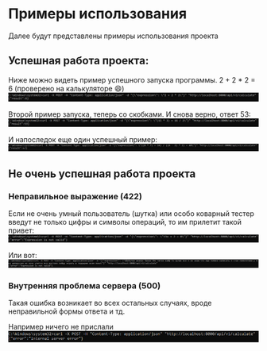 # Примеры использования

Далее будут представлены примеры использования проекта

## Успешная работа проекта:

Ниже можно видеть пример успешного запуска программы. 2 + 2 * 2 = 6 (проверено на калькуляторе :smile:)  
![Успешный пример 1](https://github.com/Vyber777/NetCalculatorGolang/blob/main/screenshots/image1.PNG?raw=true)

Второй пример запуска, теперь со скобками. И снова верно, ответ 53:  
![Успешный пример 2](https://github.com/Vyber777/NetCalculatorGolang/blob/main/screenshots/image2.PNG?raw=true)

И напоследок еще один успешный пример:  
![Успешный пример 3](https://github.com/Vyber777/NetCalculatorGolang/blob/main/screenshots/image3.PNG?raw=true)

## Не очень успешная работа проекта

### Неправильное выражение (422)

Если не очень умный пользователь (шутка) или особо коварный тестер введут не только цифры и символы операций, то им прилетит такой привет:  
![Неуспешный пример 1](https://github.com/Vyber777/NetCalculatorGolang/blob/main/screenshots/image4.PNG?raw=true)

Или вот:  
![Неуспешный пример 2](https://github.com/Vyber777/NetCalculatorGolang/blob/main/screenshots/image5.PNG?raw=true)

### Внутренняя проблема сервера (500)

Такая ошибка возникает во всех остальных случаях, вроде неправильной формы ответа и тд.

Например ничего не прислали
![Неуспешный пример 3](https://github.com/Vyber777/NetCalculatorGolang/blob/main/screenshots/image6.PNG?raw=true)